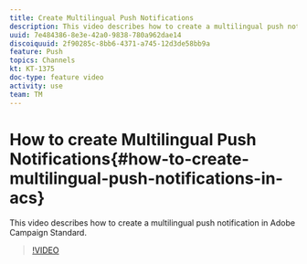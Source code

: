 ```yaml
---
title: Create Multilingual Push Notifications
description: This video describes how to create a multilingual push notification in Adobe Campaign Standard (ACS). 
uuid: 7e484386-8e3e-42a0-9838-780a962dae14
discoiquuid: 2f90285c-8bb6-4371-a745-12d3de58bb9a
feature: Push
topics: Channels
kt: KT-1375
doc-type: feature video
activity: use
team: TM
---
```


# How to create Multilingual Push Notifications{#how-to-create-multilingual-push-notifications-in-acs}

This video describes how to create a multilingual push notification in Adobe Campaign Standard. 
>[!VIDEO](https://video.tv.adobe.com/v/23304?quality=12)
